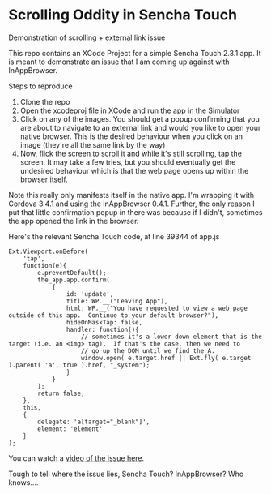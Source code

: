 Scrolling Oddity in Sencha Touch
================================

Demonstration of scrolling + external link issue

This repo contains an XCode Project for a simple Sencha Touch 2.3.1 app.  It is meant to demonstrate an issue that I am coming up against with InAppBrowser.

Steps to reproduce

1) Clone the repo
2) Open the xcodeproj file in XCode and run the app in the Simulator
3) Click on any of the images.  You should get a popup confirming that you are about to navigate to an external link and would you like to open your native browser.  This is the desired behaviour when you click on an image (they're all the same link by the way)
4) Now, flick the screen to scroll it and while it's still scrolling, tap the screen.  It may take a few tries, but you should eventually get the undesired behaviour which is that the web page opens up within the browser itself.

Note this really only manifests itself in the native app.  I'm wrapping it with Cordova 3.4.1 and using the InAppBrowser 0.4.1.  Further, the only reason I put that little confirmation popup in there was because if I didn't, sometimes the app opened the link in the browser.  

Here's the relevant Sencha Touch code, at line 39344 of app.js

	Ext.Viewport.onBefore(
		'tap',
		function(e){
			e.preventDefault();
			the_app.app.confirm(
				{
					id: 'update', 
					title: WP.__("Leaving App"),
					html: WP.__("You have requested to view a web page outside of this app.  Continue to your default browser?"),
					hideOnMaskTap: false,
					handler: function(){
						// sometimes it's a lower down element that is the target (i.e. an <img> tag).  If that's the case, then we need to
						// go up the DOM until we find the A.  
						window.open( e.target.href || Ext.fly( e.target ).parent( 'a', true ).href, "_system");
					}
				}
			);
			return false;
		},
		this,
		{
			delegate: 'a[target="_blank"]',
			element: 'element'
		}
	);

You can watch a [video of the issue here](http://youtu.be/hmCryCAm3U4).

Tough to tell where the issue lies, Sencha Touch? InAppBrowser?  Who knows....